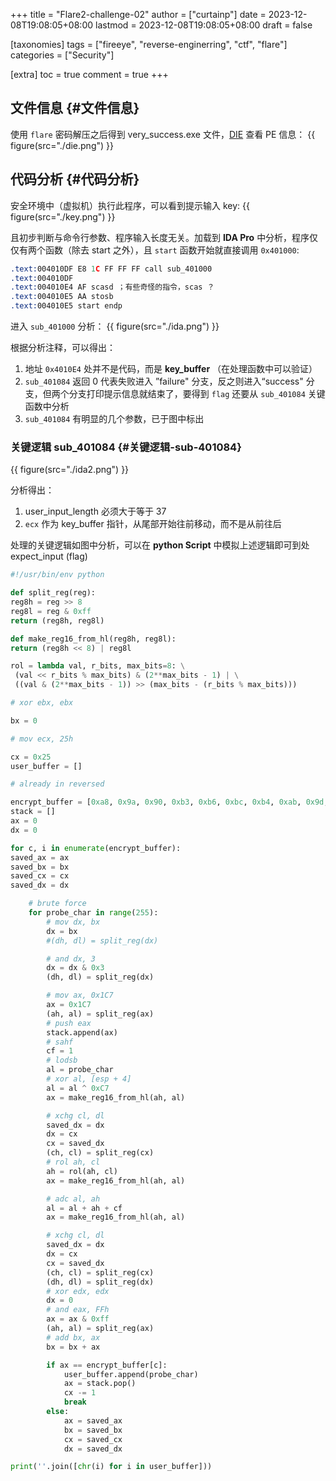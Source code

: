 +++
title = "Flare2-challenge-02"
author = ["curtainp"]
date = 2023-12-08T19:08:05+08:00
lastmod = 2023-12-08T19:08:05+08:00
draft = false

[taxonomies]
tags = ["fireeye", "reverse-enginerring", "ctf", "flare"]
categories = ["Security"]

[extra]
toc = true
comment = true
+++

## 文件信息 {#文件信息}

使用 `flare` 密码解压之后得到 very_success.exe 文件，[DIE](https://github.com/horsicq/Detect-It-Easy) 查看 PE 信息：
{{ figure(src="./die.png") }}

## 代码分析 {#代码分析}

安全环境中（虚拟机）执行此程序，可以看到提示输入 key:
{{ figure(src="./key.png") }}

且初步判断与命令行参数、程序输入长度无关。加载到 **IDA Pro** 中分析，程序仅仅有两个函数（除去 start 之外），且 `start` 函数开始就直接调用 `0x401000`:

```asm
.text:004010DF E8 1C FF FF FF call sub_401000
.text:004010DF
.text:004010E4 AF scasd ；有些奇怪的指令，scas ？
.text:004010E5 AA stosb
.text:004010E5 start endp
```

进入 `sub_401000` 分析：
{{ figure(src="./ida.png") }}

根据分析注释，可以得出：

1.  地址 `0x4010E4` 处并不是代码，而是 **key_buffer** （在处理函数中可以验证）
2.  `sub_401084` 返回 0 代表失败进入 ”failure" 分支，反之则进入“success" 分支，但两个分支打印提示信息就结束了，要得到 `flag` 还要从 `sub_401084` 关键函数中分析
3.  `sub_401084` 有明显的几个参数，已于图中标出

### 关键逻辑 sub_401084 {#关键逻辑-sub-401084}

{{ figure(src="./ida2.png") }}

分析得出：

1.  user_input_length 必须大于等于 37
2.  `ecx` 作为 key_buffer 指针，从尾部开始往前移动，而不是从前往后

处理的关键逻辑如图中分析，可以在 **python Script** 中模拟上述逻辑即可到处 expect_input (flag)

```python
#!/usr/bin/env python

def split_reg(reg):
reg8h = reg >> 8
reg8l = reg & 0xff
return (reg8h, reg8l)

def make_reg16_from_hl(reg8h, reg8l):
return (reg8h << 8) | reg8l

rol = lambda val, r_bits, max_bits=8: \
 (val << r_bits % max_bits) & (2**max_bits - 1) | \
 ((val & (2**max_bits - 1)) >> (max_bits - (r_bits % max_bits)))

# xor ebx, ebx

bx = 0

# mov ecx, 25h

cx = 0x25
user_buffer = []

# already in reversed

encrypt_buffer = [0xa8, 0x9a, 0x90, 0xb3, 0xb6, 0xbc, 0xb4, 0xab, 0x9d, 0xae, 0xf9, 0xb8, 0x9d, 0xb8, 0xaf, 0xba, 0xa5, 0xa5, 0xba, 0x9a, 0xbc, 0xb0, 0xa7, 0xc0, 0x8a, 0xaa, 0xae, 0xaf, 0xba, 0xa4, 0xec, 0xaa, 0xae, 0xeb, 0xad, 0xaa, 0xaf]
stack = []
ax = 0
dx = 0

for c, i in enumerate(encrypt_buffer):
saved_ax = ax
saved_bx = bx
saved_cx = cx
saved_dx = dx

    # brute force
    for probe_char in range(255):
        # mov dx, bx
        dx = bx
        #(dh, dl) = split_reg(dx)

        # and dx, 3
        dx = dx & 0x3
        (dh, dl) = split_reg(dx)

        # mov ax, 0x1C7
        ax = 0x1C7
        (ah, al) = split_reg(ax)
        # push eax
        stack.append(ax)
        # sahf
        cf = 1
        # lodsb
        al = probe_char
        # xor al, [esp + 4]
        al = al ^ 0xC7
        ax = make_reg16_from_hl(ah, al)

        # xchg cl, dl
        saved_dx = dx
        dx = cx
        cx = saved_dx
        (ch, cl) = split_reg(cx)
        # rol ah, cl
        ah = rol(ah, cl)
        ax = make_reg16_from_hl(ah, al)

        # adc al, ah
        al = al + ah + cf
        ax = make_reg16_from_hl(ah, al)

        # xchg cl, dl
        saved_dx = dx
        dx = cx
        cx = saved_dx
        (ch, cl) = split_reg(cx)
        (dh, dl) = split_reg(dx)
        # xor edx, edx
        dx = 0
        # and eax, FFh
        ax = ax & 0xff
        (ah, al) = split_reg(ax)
        # add bx, ax
        bx = bx + ax

        if ax == encrypt_buffer[c]:
            user_buffer.append(probe_char)
            ax = stack.pop()
            cx -= 1
            break
        else:
            ax = saved_ax
            bx = saved_bx
            cx = saved_cx
            dx = saved_dx

print(''.join([chr(i) for i in user_buffer]))
```
